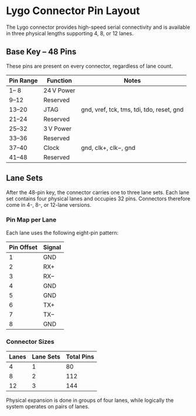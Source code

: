 # Lygo Connector Pin Layout

The Lygo connector provides high-speed serial connectivity and is available in three physical lengths supporting 4, 8, or 12 lanes.

## Base Key – 48 Pins
These pins are present on every connector, regardless of lane count.

| Pin Range | Function   | Notes                                     |
|-----------|------------|-------------------------------------------|
|  1– 8     | 24 V Power |                                           |
|  9–12     | Reserved   |                                           |
| 13–20     | JTAG       | gnd, vref, tck, tms, tdi, tdo, reset, gnd |
| 21–24     | Reserved   |                                           |
| 25–32     | 3 V Power  |                                           |
| 33–36     | Reserved   |                                           |
| 37–40     | Clock      | gnd, clk+, clk−, gnd                      |
| 41–48     | Reserved   |                                           |

## Lane Sets
After the 48-pin key, the connector carries one to three lane sets. Each lane set contains four physical lanes and occupies 32 pins. Connectors therefore come in 4-, 8-, or 12-lane versions.

### Pin Map per Lane
Each lane uses the following eight-pin pattern:

| Pin Offset | Signal |
|------------|--------|
| 1          | GND    |
| 2          | RX+    |
| 3          | RX−    |
| 4          | GND    |
| 5          | GND    |
| 6          | TX+    |
| 7          | TX−    |
| 8          | GND    |

### Connector Sizes
| Lanes | Lane Sets | Total Pins |
|-------|-----------|------------|
|  4    | 1         |  80        |
|  8    | 2         | 112        |
| 12    | 3         | 144        |

Physical expansion is done in groups of four lanes, while logically the system operates on pairs of lanes.

